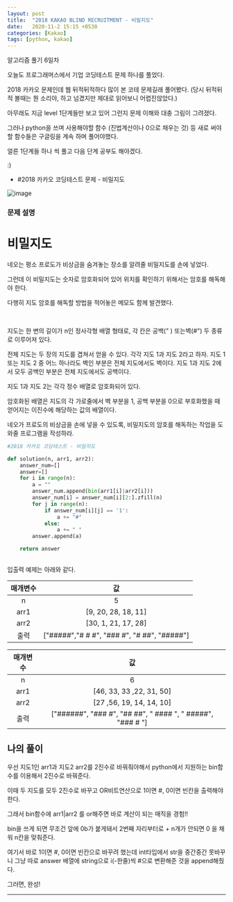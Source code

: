 ```yaml
---
layout: post
title:  "2018 KAKAO BLIND RECRUITMENT - 비밀지도"
date:   2020-11-2 15:15 +0530
categories: [Kakao]
tags: [python, kakao]
---
```


알고리즘 풀기 6일차

오늘도 프로그래머스에서 기업 코딩테스트 문제 하나를 풀었다. 

2018 카카오 문제인데 웹 뒤적뒤적하다 많이 본 코테 문제길래 풀어봤다. (당시 뒤적뒤적 볼때는 뭔 소리야, 하고 넘겼지만 제대로 읽어보니 어렵진않았다.)

아무래도 지금 level 1단계들만 보고 있어 그런지 문제 이해와 대충 그림이 그려졌다.

그러나 python을 쓰며 사용해야할 함수 (진법계산이나 0으로 채우는 것) 등 새로 써야할 함수들은 구글링을 계속 하며 풀어야했다.

얼른 1단계들 하나 씩 풀고 다음 단계 공부도 해야겠다.

:)



- #2018 카카오 코딩테스트 문제 - 비밀지도

![image](https://user-images.githubusercontent.com/50662636/97835867-75f2c180-1d1e-11eb-9ac0-9f47844c60c4.png)


### 문제 설명

# 비밀지도

네오는 평소 프로도가 비상금을 숨겨놓는 장소를 알려줄 비밀지도를 손에 넣었다. 

그런데 이 비밀지도는 숫자로 암호화되어 있어 위치를 확인하기 위해서는 암호를 해독해야 한다. 

다행히 지도 암호를 해독할 방법을 적어놓은 메모도 함께 발견했다.

<br>

지도는 한 변의 길이가 n인 정사각형 배열 형태로, 각 칸은 공백(" ) 또는벽(#") 두 종류로 이루어져 있다.

전체 지도는 두 장의 지도를 겹쳐서 얻을 수 있다. 각각 지도 1과 지도 2라고 하자. 지도 1 또는 지도 2 중 어느 하나라도 벽인 부분은 전체 지도에서도 벽이다. 지도 1과 지도 2에서 모두 공백인 부분은 전체 지도에서도 공백이다.

지도 1과 지도 2는 각각 정수 배열로 암호화되어 있다.

암호화된 배열은 지도의 각 가로줄에서 벽 부분을 1, 공백 부분을 0으로 부호화했을 때 얻어지는 이진수에 해당하는 값의 배열이다.

네오가 프로도의 비상금을 손에 넣을 수 있도록, 비밀지도의 암호를 해독하는 작업을 도와줄 프로그램을 작성하라.



```python
#2018 카카오 코딩테스트 - 비밀지도

def solution(n, arr1, arr2):
    answer_num=[]
    answer=[]
    for i in range(n):
        a = ""
        answer_num.append(bin(arr1[i]|arr2[i]))
        answer_num[i] = answer_num[i][2:].zfill(n)
        for j in range(n):
            if answer_num[i][j] == '1':
                a += "#"
            else:
                a += " "
        answer.append(a)

    return answer
    
```

입출력 예제는 아래와 같다.


|매개변수|값|
|:---:|:---:|
|n|5|
|arr1|[9, 20, 28, 18, 11]|
|arr2|[30, 1, 21, 17, 28]|
|출력|["#####","# # #", "### #", "# ##", "#####"]|


|매개변수|값|
|:---:|:---:|
|n|6|
|arr1|[46, 33, 33 ,22, 31, 50]|
|arr2|[27 ,56, 19, 14, 14, 10]|
|출력|["######", "### #", "## ##", " #### ", " #####", "### # "]|



## 나의 풀이

우선 지도1인 arr1과 지도2 arr2를 2진수로 바꿔줘야해서 python에서 지원하는 bin함수를 이용해서 2진수로 바꿔준다.

이때 두 지도를 모두 2진수로 바꾸고 OR비트연산으로 1이면 #, 0이면 빈칸을 출력해야 한다.

그래서 bin함수에 arr1|arr2 를 or해주면 바로 계산이 되는 매직을 경험!!

bin을 쓰게 되면 무조건 앞에 0b가 붙게돼서 2번째 자리부터로 + n개가 안되면 0 을 채워 n칸을 맞춰준다.


여기서 바로 1이면 #, 0이면 빈칸으로 바꾸려 했는데 int타입에서 str을 중간중간 못바꾸니 그냥 따로 answer 배열에 string으로 i(-한줄)씩 #으로 변환해준 것을 append해줬다.

그러면, 완성!


---
